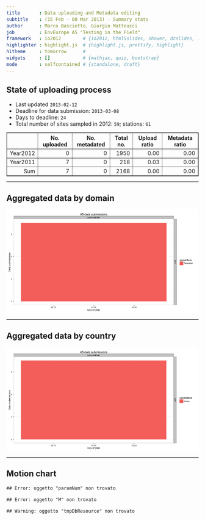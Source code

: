 ```yaml
---
title       : Data uploading and Metadata editing
subtitle    : (15 Feb - 08 Mar 2013) - Summary stats
author      : Marco Bascietto, Giorgio Matteucci
job         : EnvEurope A5 "Testing in the Field"
framework   : io2012        # {io2012, html5slides, shower, dzslides, ...}
highlighter : highlight.js  # {highlight.js, prettify, highlight}
hitheme     : tomorrow      # 
widgets     : []            # {mathjax, quiz, bootstrap}
mode        : selfcontained # {standalone, draft}
---
```













## State of uploading process

* Last updated ``2013-02-12``
* Deadline for data submission: `2013-03-08`
* Days to deadline: ``24``
* Total number of sites sampled in 2012: ``59``; stations: ``61``


<!-- html table generated in R 2.15.2 by xtable 1.7-0 package -->
<!-- Tue Feb 12 14:48:02 2013 -->
<TABLE border=1>
<TR> <TH>  </TH> <TH> No. uploaded </TH> <TH> No. metadated </TH> <TH> Total no. </TH> <TH> Upload ratio </TH> <TH> Metadata ratio </TH>  </TR>
  <TR> <TD align="right"> Year2012 </TD> <TD align="right">   0 </TD> <TD align="right">   0 </TD> <TD align="right"> 1950 </TD> <TD align="right"> 0.00 </TD> <TD align="right"> 0.00 </TD> </TR>
  <TR> <TD align="right"> Year2011 </TD> <TD align="right">   7 </TD> <TD align="right">   0 </TD> <TD align="right"> 218 </TD> <TD align="right"> 0.03 </TD> <TD align="right"> 0.00 </TD> </TR>
  <TR> <TD align="right"> Sum </TD> <TD align="right">   7 </TD> <TD align="right">   0 </TD> <TD align="right"> 2168 </TD> <TD align="right"> 0.00 </TD> <TD align="right"> 0.00 </TD> </TR>
   </TABLE>





---

## Aggregated data by domain

![plot of chunk aggrDataByDomain](figure/A5DAMU-1aggrDataByDomain.png) 


---

## Aggregated data by country

![plot of chunk aggrDatabyCountry](figure/A5DAMU-1aggrDatabyCountry.png) 



---

## Motion chart


```
## Error: oggetto "paramNum" non trovato
```

```
## Error: oggetto "M" non trovato
```





```
## Warning: oggetto "tmpDbResource" non trovato
```


